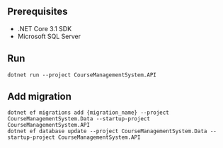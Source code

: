 ## Prerequisites
- .NET Core 3.1 SDK
- Microsoft SQL Server

## Run
```shell
dotnet run --project CourseManagementSystem.API
```

## Add migration
```shell
dotnet ef migrations add {migration_name} --project CourseManagementSystem.Data --startup-project CourseManagementSystem.API
dotnet ef database update --project CourseManagementSystem.Data --startup-project CourseManagementSystem.API
```
